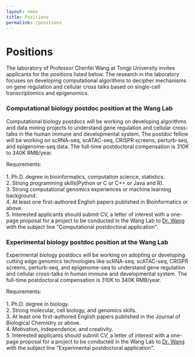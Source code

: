 ```yaml
---
layout: news
title: Positions
permalink: /positions
---
```


# Positions

The laboratory of Professor Chenfei Wang at Tongji University invites applicants for the positions listed below. The research in the laboratory focuses on developing computational algorithms to decipher mechanisms on gene regulation and cellular cross talks based on single-cell transcriptomics and epigenomics. 

### Computational biology postdoc position at the Wang Lab
Computational biology postdocs will be working on developing algorithms and data mining projects to understand gene regulation and cellular cross-talks in the human immune and developmental system. The postdoc fellow will be working on scRNA-seq, scATAC-seq, CRISPR screens, perturb-seq, and epigenome-seq data. The full-time postdoctoral compensation is 310K to 340K RMB/year.

Requirements:<br/><br/>
    1. Ph.D. degree in bioinformatics, computation science, statistics.   
    2. Strong programming skills(Python or C or C++ or Java and R).   
    3. Strong computational genomics experiences or machine learning background.   
    4. At least one first-authored English papers published in Bioinformatics or above.   
    5. Interested applicants should submit CV, a letter of interest with a one-page proposal for a project to be conducted in the Wang Lab to [Dr. Wang](mailto:08chenfeiwang@tongji.edu.cn)  with the subject line "Computational postdoctoral application".   

### Experimental biology postdoc position at the Wang Lab
Experimental biology postdocs will be working on adopting or developing cutting edge genomics technologies like scRNA-seq, scATAC-seq, CRISPR screens, perturb-seq, and epigenome-seq to understand gene regulation and cellular cross-talks in human immune and developmental system. The full-time postdoctoral compensation is 310K to 340K RMB/year.

Requirements:<br/><br/>
    1. Ph.D. degree in biology.   
    2. Strong molecular, cell biology, and genomics skills.   
    3. At least one first-authored English papers published in the Journal of Biological Chemistry or above.   
    4. Motivation, independence, and creativity.   
    5. Interested applicants should submit CV, a letter of interest with a one-page proposal for a project to be conducted in the Wang Lab to [Dr. Wang](mailto:08chenfeiwang@tongji.edu.cn)  with the subject line "Experimental postdoctoral application".   